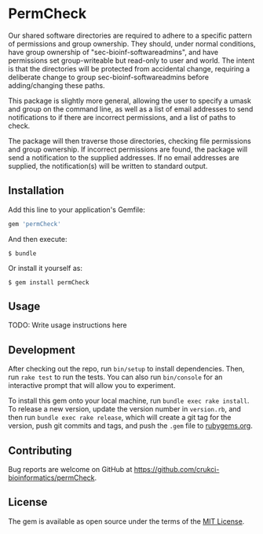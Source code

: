 # PermCheck

Our shared software directories are required to adhere to a specific pattern
of permissions and group ownership.  They should, under normal conditions,
have group ownership of "sec-bioinf-softwareadmins", and have permissions
set group-writeable but read-only to user and world.  The intent is that
the directories will be protected from accidental change, requiring a deliberate
change to group sec-bioinf-softwareadmins before adding/changing these paths.

This package is slightly more general, allowing the user to specify a umask
and group on the command line, as well as a list of email addresses to send
notifications to if there are incorrect permissions, and a list of paths
to check.

The package will then traverse those directories, checking file permissions
and group ownership.  If incorrect permissions are found, the package will
send a notification to the supplied addresses.  If no email addresses are
supplied, the notification(s) will be written to standard output.

## Installation

Add this line to your application's Gemfile:

```ruby
gem 'permCheck'
```

And then execute:

    $ bundle

Or install it yourself as:

    $ gem install permCheck

## Usage

TODO: Write usage instructions here

## Development

After checking out the repo, run `bin/setup` to install dependencies. Then, run
`rake test` to run the tests. You can also run `bin/console` for an interactive
prompt that will allow you to experiment.

To install this gem onto your local machine, run `bundle exec rake install`. To
release a new version, update the version number in `version.rb`, and then run
`bundle exec rake release`, which will create a git tag for the version, push
git commits and tags, and push the `.gem` file to
[rubygems.org](https://rubygems.org).

## Contributing

Bug reports are welcome on GitHub at
https://github.com/crukci-bioinformatics/permCheck.


## License

The gem is available as open source under the terms of the
[MIT License](http://opensource.org/licenses/MIT).


